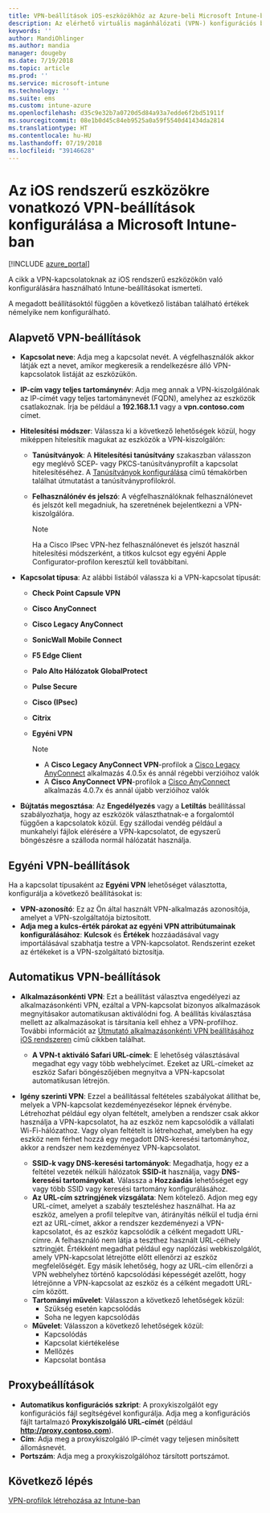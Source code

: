 ```yaml
---
title: VPN-beállítások iOS-eszközökhöz az Azure-beli Microsoft Intune-ban | Microsoft Docs
description: Az elérhető virtuális magánhálózati (VPN-) konfigurációs beállítások megtekintése, ideértve a kapcsolat adatait, a hitelesítési módszereket és a vegyes alagútkezelést az alapbeállításoknál; az egyéni VPN-beállításokat azonosítóval, és a kulcs és érték párokat; az alkalmazásonkénti VPN-beállításokat, ideértve a Safari URL-eket és az igény szerinti VPN-eket SSID-vel vagy DNS-keresési tartományokkal; valamint a proxybeállításokat konfigurációs parancsfájl, IP- vagy FQDN-cím belefoglalásához, illetve TCP-port Microsoft Intune-ban való beállításához az iOS-t futtató eszközökhöz.
keywords: ''
author: MandiOhlinger
ms.author: mandia
manager: dougeby
ms.date: 7/19/2018
ms.topic: article
ms.prod: ''
ms.service: microsoft-intune
ms.technology: ''
ms.suite: ems
ms.custom: intune-azure
ms.openlocfilehash: d35c9e32b7a0720d5d84a93a7edde6f2bd51911f
ms.sourcegitcommit: 08e1b0d45c84eb9525a0a59f5540d41434da2814
ms.translationtype: HT
ms.contentlocale: hu-HU
ms.lasthandoff: 07/19/2018
ms.locfileid: "39146628"
---
```

# <a name="configure-vpn-settings-in-microsoft-intune-for-devices-running-ios"></a>Az iOS rendszerű eszközökre vonatkozó VPN-beállítások konfigurálása a Microsoft Intune-ban

[!INCLUDE [azure_portal](./includes/azure_portal.md)]

A cikk a VPN-kapcsolatoknak az iOS rendszerű eszközökön való konfigurálására használható Intune-beállításokat ismerteti.

A megadott beállításoktól függően a következő listában található értékek némelyike nem konfigurálható.

## <a name="base-vpn-settings"></a>Alapvető VPN-beállítások

- **Kapcsolat neve**: Adja meg a kapcsolat nevét. A végfelhasználók akkor látják ezt a nevet, amikor megkeresik a rendelkezésre álló VPN-kapcsolatok listáját az eszközükön.
- **IP-cím vagy teljes tartománynév**: Adja meg annak a VPN-kiszolgálónak az IP-címét vagy teljes tartománynevét (FQDN), amelyhez az eszközök csatlakoznak. Írja be például a **192.168.1.1** vagy a **vpn.contoso.com** címet.
- **Hitelesítési módszer**: Válassza ki a következő lehetőségek közül, hogy miképpen hitelesítik magukat az eszközök a VPN-kiszolgálón:
  - **Tanúsítványok**: A **Hitelesítési tanúsítvány** szakaszban válasszon egy meglévő SCEP- vagy PKCS-tanúsítványprofilt a kapcsolat hitelesítéséhez. A [Tanúsítványok konfigurálása](certificates-configure.md) című témakörben találhat útmutatást a tanúsítványprofilokról.
  - **Felhasználónév és jelszó**: A végfelhasználóknak felhasználónevet és jelszót kell megadniuk, ha szeretnének bejelentkezni a VPN-kiszolgálóra.

    > [!NOTE]
    > Ha a Cisco IPsec VPN-hez felhasználónevet és jelszót használ hitelesítési módszerként, a titkos kulcsot egy egyéni Apple Configurator-profilon keresztül kell továbbítani.
  
- **Kapcsolat típusa**: Az alábbi listából válassza ki a VPN-kapcsolat típusát:
  - **Check Point Capsule VPN**
  - **Cisco AnyConnect**
  - **Cisco Legacy AnyConnect**
  - **SonicWall Mobile Connect**
  - **F5 Edge Client**
  - **Palo Alto Hálózatok GlobalProtect**
  - **Pulse Secure**
  - **Cisco (IPsec)**
  - **Citrix**
  - **Egyéni VPN**

    > [!NOTE]
    > - A **Cisco Legacy AnyConnect VPN**-profilok a [Cisco Legacy AnyConnect](https://itunes.apple.com/app/cisco-legacy-anyconnect/id392790924) alkalmazás 4.0.5x és annál régebbi verzióihoz valók
    > - A **Cisco AnyConnect VPN**-profilok a [Cisco AnyConnect](https://itunes.apple.com/app/cisco-anyconnect/id1135064690) alkalmazás 4.0.7x és annál újabb verzióihoz valók

- **Bújtatás megosztása**: Az **Engedélyezés** vagy a **Letiltás** beállítással szabályozhatja, hogy az eszközök választhatnak-e a forgalomtól függően a kapcsolatok közül. Egy szállodai vendég például a munkahelyi fájlok elérésére a VPN-kapcsolatot, de egyszerű böngészésre a szálloda normál hálózatát használja.

## <a name="custom-vpn-settings"></a>Egyéni VPN-beállítások

Ha a kapcsolat típusaként az **Egyéni VPN** lehetőséget választotta, konfigurálja a következő beállításokat is:

- **VPN-azonosító**: Ez az Ön által használt VPN-alkalmazás azonosítója, amelyet a VPN-szolgáltatója biztosított.
- **Adja meg a kulcs-érték párokat az egyéni VPN attribútumainak konfigurálásához**: **Kulcsok** és **Értékek** hozzáadásával vagy importálásával szabhatja testre a VPN-kapcsolatot. Rendszerint ezeket az értékeket is a VPN-szolgáltató biztosítja.

## <a name="automatic-vpn-settings"></a>Automatikus VPN-beállítások

- **Alkalmazásonkénti VPN**: Ezt a beállítást választva engedélyezi az alkalmazásonkénti VPN, ezáltal a VPN-kapcsolat bizonyos alkalmazások megnyitásakor automatikusan aktiválódni fog. A beállítás kiválasztása mellett az alkalmazásokat is társítania kell ehhez a VPN-profilhoz. További információt az [Útmutató alkalmazásonkénti VPN beállításához iOS rendszeren](vpn-setting-configure-per-app.md) című cikkben találhat. 
  - **A VPN-t aktiváló Safari URL-címek**: E lehetőség választásával megadhat egy vagy több webhelycímet. Ezeket az URL-címeket az eszköz Safari böngészőjében megnyitva a VPN-kapcsolat automatikusan létrejön.

- **Igény szerinti VPN**: Ezzel a beállítással feltételes szabályokat állíthat be, melyek a VPN-kapcsolat kezdeményezésekor lépnek érvénybe. Létrehozhat például egy olyan feltételt, amelyben a rendszer csak akkor használja a VPN-kapcsolatot, ha az eszköz nem kapcsolódik a vállalati Wi-Fi-hálózathoz. Vagy olyan feltételt is létrehozhat, amelyben ha egy eszköz nem férhet hozzá egy megadott DNS-keresési tartományhoz, akkor a rendszer nem kezdeményez VPN-kapcsolatot.

  - **SSID-k vagy DNS-keresési tartományok**: Megadhatja, hogy ez a feltétel vezeték nélküli hálózatok **SSID-it** használja, vagy **DNS-keresési tartományokat**. Válassza a **Hozzáadás** lehetőséget egy vagy több SSID vagy keresési tartomány konfigurálásához.
  - **Az URL-cím sztringjének vizsgálata**: Nem kötelező. Adjon meg egy URL-címet, amelyet a szabály teszteléshez használhat. Ha az eszköz, amelyen a profil telepítve van, átirányítás nélkül el tudja érni ezt az URL-címet, akkor a rendszer kezdeményezi a VPN-kapcsolatot, és az eszköz kapcsolódik a célként megadott URL-címre. A felhasználó nem látja a teszthez használt URL-célhely sztringjét. Értékként megadhat például egy naplózási webkiszolgálót, amely VPN-kapcsolat létrejötte előtt ellenőrzi az eszköz megfelelőségét. Egy másik lehetőség, hogy az URL-cím ellenőrzi a VPN webhelyhez történő kapcsolódási képességét azelőtt, hogy létrejönne a VPN-kapcsolat az eszköz és a célként megadott URL-cím között.
  - **Tartományi művelet**: Válasszon a következő lehetőségek közül:
    - Szükség esetén kapcsolódás
    - Soha ne legyen kapcsolódás
  - **Művelet**: Válasszon a következő lehetőségek közül:
    - Kapcsolódás
    - Kapcsolat kiértékelése
    - Mellőzés
    - Kapcsolat bontása

## <a name="proxy-settings"></a>Proxybeállítások

- **Automatikus konfigurációs szkript**: A proxykiszolgálót egy konfigurációs fájl segítségével konfigurálja. Adja meg a konfigurációs fájlt tartalmazó **Proxykiszolgáló URL-címét** (például **http://proxy.contoso.com**).
- **Cím**: Adja meg a proxykiszolgáló IP-címét vagy teljesen minősített állomásnevét.
- **Portszám**: Adja meg a proxykiszolgálóhoz társított portszámot.

## <a name="next-step"></a>Következő lépés
[VPN-profilok létrehozása az Intune-ban](vpn-settings-configure.md)
